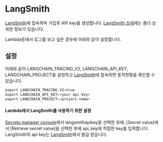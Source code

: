 # LangSmith

[LangSmith](https://www.langchain.com/langsmith)에 접속하여 가입후 API key를 생성합니다. [LangSmith 상세](https://python.langchain.com/v0.1/docs/langsmith/)에는 좀더 상세한 정보가 있습니다.

Lambda등에서 로그를 보고 싶은 경우에 아래와 같이 설정합니다. 

## 설정

아래와 같이 LANGCHAIN_TRACING_V2, LANGCHAIN_API_KEY, LANGCHAIN_PROJECT을 설정하고 [LangSmith](https://www.langchain.com/langsmith)에 접속하면 동작현황을 확인할 수 있습니다.

```python
export LANGCHAIN_TRACING_V2=true
export LANGCHAIN_API_KEY=<your-api-key>
export LANGCHAIN_PROJECT=<project-name>
```

#### Lambda에서 LangSmith를 사용하기 위한 설정

[Secrets manager console](https://ap-northeast-2.console.aws.amazon.com/secretsmanager/listsecrets?region=ap-northeast-2)에서 langsmithapikey을 선택한 후에, [Secret value]에서 [Retrieve secret value]을 선택한 후에 api_key에 적절한 key를 입력합니다. LangSmith의 api key는 [LangSmith](https://www.langchain.com/langsmith)에서 발급 받습니다.
